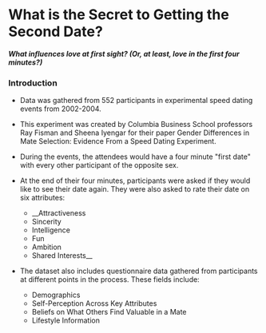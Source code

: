 # What is the Secret to Getting the Second Date?
***What influences love at first sight? (Or, at least, love in the first four minutes?)***

### Introduction

* Data was gathered from 552 participants in experimental speed dating events from 2002-2004.

 * This experiment was created by Columbia Business School professors Ray Fisman and Sheena Iyengar for their paper Gender Differences in Mate Selection: Evidence From a Speed Dating Experiment.

* During the events, the attendees would have a four minute "first date" with every other participant of the opposite sex.

* At the end of their four minutes, participants were asked if they would like to see their date again. They were also asked to rate their date on six attributes:
    * __Attractiveness
    * Sincerity
    * Intelligence
    * Fun
    * Ambition
    * Shared Interests__
    
* The dataset also includes questionnaire data gathered from participants at different points in the process. These fields include:
    * Demographics
    * Self-Perception Across Key Attributes
    * Beliefs on What Others Find Valuable in a Mate
    * Lifestyle Information


